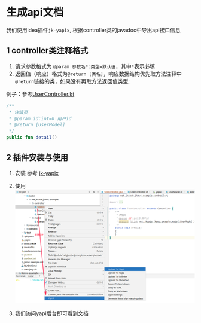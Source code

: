 # 生成api文档

我们使用idea插件`jk-yapix`, 根据controller类的javadoc中导出api接口信息

## 1 controller类注释格式
1. 请求参数格式为 `@param 参数名*:类型=默认值`，其中`*`表示必填
2. 返回值（响应）格式为`@return [类名]`，响应数据结构优先取方法注释中`@return`链接的类，如果没有再取方法返回值类型;

例子：参考[UserController.kt](https://github.com/shigebeyond/jkmvc-example/blob/master/src/main/kotlin/net/jkcode/jkmvc/example/controller/UserController.kt)
```kotlin
/**
 * 详情页
 * @param id:int=0 用户id
 * @return [UserModel]
 */
public fun detail()
```

## 2 插件安装与使用
1. 安装
参考 [jk-yapix](https://plugins.jetbrains.com/plugin/19338-jk-yapix)

2. 使用
![](img/yapix.png)

3. 我们访问yapi后台即可看到文档

